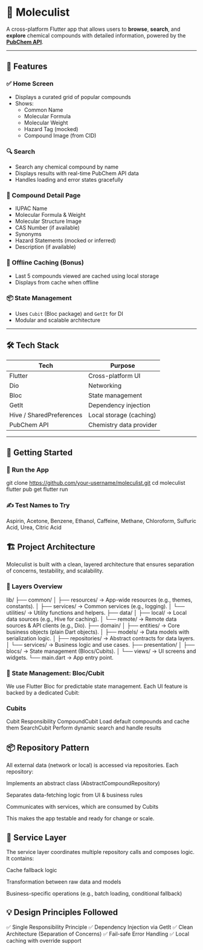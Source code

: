 # 🧬 Moleculist

A cross-platform Flutter app that allows users to **browse**, **search**, and **explore** chemical compounds with detailed information, powered by the **[PubChem API](https://pubchem.ncbi.nlm.nih.gov/docs/pug-rest)**.

---

## 📱 Features

### ✅ Home Screen
- Displays a curated grid of popular compounds
- Shows:  
  - Common Name  
  - Molecular Formula  
  - Molecular Weight  
  - Hazard Tag (mocked)
  - Compound Image (from CID)

### 🔍 Search
- Search any chemical compound by name
- Displays results with real-time PubChem API data
- Handles loading and error states gracefully

### 📄 Compound Detail Page
- IUPAC Name
- Molecular Formula & Weight
- Molecular Structure Image
- CAS Number (if available)
- Synonyms
- Hazard Statements (mocked or inferred)
- Description (if available)

### 💾 Offline Caching (Bonus)
- Last 5 compounds viewed are cached using local storage
- Displays from cache when offline

### 📦 State Management
- Uses `Cubit` (Bloc package) and `GetIt` for DI
- Modular and scalable architecture

---

## 🛠️ Tech Stack

| Tech | Purpose |
|------|---------|
| Flutter | Cross-platform UI |
| Dio | Networking |
| Bloc | State management |
| GetIt | Dependency injection |
| Hive / SharedPreferences | Local storage (caching) |
| PubChem API | Chemistry data provider |

---

## 🧪 Getting Started

### 🚀 Run the App
git clone https://github.com/your-username/moleculist.git
cd moleculist
flutter pub get
flutter run


### ✍️ Test Names to Try
Aspirin, Acetone, Benzene, Ethanol, Caffeine, Methane, Chloroform, Sulfuric Acid, Urea, Citric Acid

## 🏗️ Project Architecture
Moleculist is built with a clean, layered architecture that ensures separation of concerns, testability, and scalability.

### 🔧 Layers Overview
lib/
├── common/
│   ├── resources/       → App-wide resources (e.g., themes, constants).
│   ├── services/        → Common services (e.g., logging).
│   └── utilities/       → Utility functions and helpers.
├── data/
│   ├── local/           → Local data sources (e.g., Hive for caching).
│   └── remote/          → Remote data sources & API clients (e.g., Dio).
├── domain/
│   ├── entities/        → Core business objects (plain Dart objects).
│   ├── models/          → Data models with serialization logic.
│   ├── repositories/    → Abstract contracts for data layers.
│   └── services/        → Business logic and use cases.
├── presentation/
│   ├── blocs/           → State management (Blocs/Cubits).
│   └── views/           → UI screens and widgets.
└── main.dart            → App entry point.

### 🧠 State Management: Bloc/Cubit
We use Flutter Bloc for predictable state management. Each UI feature is backed by a dedicated Cubit:

### Cubits
Cubit	Responsibility
CompoundCubit	Load default compounds and cache them
SearchCubit	Perform dynamic search and handle results

## 📦 Repository Pattern
All external data (network or local) is accessed via repositories. Each repository:

Implements an abstract class (AbstractCompoundRepository)

Separates data-fetching logic from UI & business rules

Communicates with services, which are consumed by Cubits

This makes the app testable and ready for change or scale.

## 💼 Service Layer
The service layer coordinates multiple repository calls and composes logic. It contains:

Cache fallback logic

Transformation between raw data and models

Business-specific operations (e.g., batch loading, conditional fallback)

## 💡 Design Principles Followed
✅ Single Responsibility Principle
✅ Dependency Injection via GetIt
✅ Clean Architecture (Separation of Concerns)
✅ Fail-safe Error Handling
✅ Local caching with override support